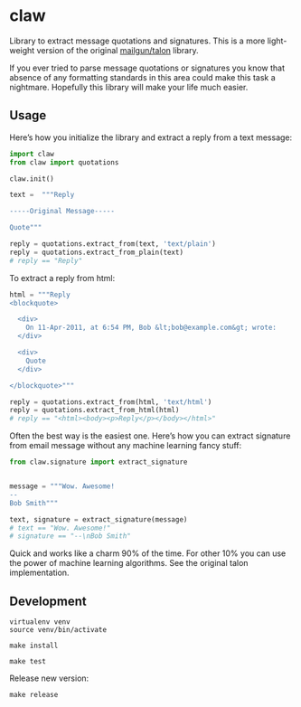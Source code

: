 # claw

Library to extract message quotations and signatures.
This is a more light-weight version of the original [mailgun/talon](https://github.com/mailgun/talon) library.

If you ever tried to parse message quotations or signatures you know that absence of any formatting standards in this area could make this task a nightmare.
Hopefully this library will make your life much easier.


## Usage

Here’s how you initialize the library and extract a reply from a text
message:


```python
import claw
from claw import quotations

claw.init()

text =  """Reply

-----Original Message-----

Quote"""

reply = quotations.extract_from(text, 'text/plain')
reply = quotations.extract_from_plain(text)
# reply == "Reply"
```

To extract a reply from html:

```python
html = """Reply
<blockquote>

  <div>
    On 11-Apr-2011, at 6:54 PM, Bob &lt;bob@example.com&gt; wrote:
  </div>

  <div>
    Quote
  </div>

</blockquote>"""

reply = quotations.extract_from(html, 'text/html')
reply = quotations.extract_from_html(html)
# reply == "<html><body><p>Reply</p></body></html>"
```

Often the best way is the easiest one. Here’s how you can extract
signature from email message without any
machine learning fancy stuff:

```python
from claw.signature import extract_signature


message = """Wow. Awesome!
--
Bob Smith"""

text, signature = extract_signature(message)
# text == "Wow. Awesome!"
# signature == "--\nBob Smith"
```

Quick and works like a charm 90% of the time. For other 10% you can use
the power of machine learning algorithms. See the original talon implementation.


## Development

```
virtualenv venv
source venv/bin/activate

make install

make test
```

Release new version:

```
make release
```
